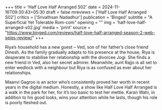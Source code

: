 +++
title = 'Half Love Half Arranged S02'
date = 2024-11-16T09:30:43+05:30
draft = false
mreviews = ['Half Love Half Arranged S02']
critics = ['Srivathsan Nadadhur']
publication = 'Binged'
subtitle = "A Superficial Yet Tolerable Rom-com"
opening = ""
img = 'half-love-half-arranged-s02.jpg'
media = 'print'
source = "https://www.binged.com/reviews/half-love-half-arranged-season-2-web-seies-review/"
+++

Riya’s household has a new guest – Ved, son of her father’s close friend Dinesh. As the family gradually adapts to his presence at the house, Riya is desperate to stabilise her relationship with the divorcee Jogi. She finds a new friend in Ved, also her secret admirer. Meanwhile, aunt Rajjo is all set to enter wedlock with a neighbour but Riya is as confused as ever about her relationships.

Maanvi Gagroo is an actor who’s consistently proved her worth in recent years in the digital medium. Honestly, a show like Half Love Half Arranged is a walk in the park for her, for it’s too basic to test her mettle. Karan Wahi, in addition to his good looks, wins your attention while he lasts, though his role is poorly fleshed out.
